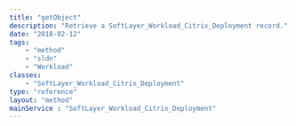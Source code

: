 ```yaml
---
title: "getObject"
description: "Retrieve a SoftLayer_Workload_Citrix_Deployment record."
date: "2018-02-12"
tags:
    - "method"
    - "sldn"
    - "Workload"
classes:
    - "SoftLayer_Workload_Citrix_Deployment"
type: "reference"
layout: "method"
mainService : "SoftLayer_Workload_Citrix_Deployment"
---
```

